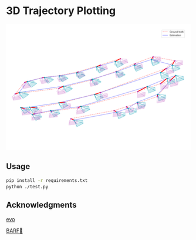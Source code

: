 # 3D Trajectory Plotting

![Demo](docs/../doc/demo.png)

## Usage

```bash
pip install -r requirements.txt
python ./test.py
```

## Acknowledgments

[evo](https://github.com/MichaelGrupp/evo)

[BARF🤮](https://github.com/chenhsuanlin/bundle-adjusting-NeRF)